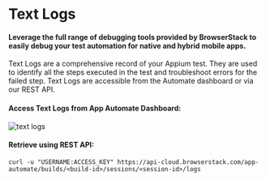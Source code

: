 # Text Logs

#### Leverage the full range of debugging tools provided by BrowserStack to easily debug your test automation for native and hybrid mobile apps.

Text Logs are a comprehensive record of your Appium test. They are used to identify all the steps executed in the test and troubleshoot errors for the failed step. Text Logs are accessible from the Automate dashboard or via our REST API.


#### Access Text Logs from App Automate Dashboard:


![text logs](https://d3but80xmlhqzj.cloudfront.net/production/images/static/docs/app-automate/test_logs@2x.png "text logs")




#### Retrieve using REST API:

```
curl -u "USERNAME:ACCESS_KEY" https://api-cloud.browserstack.com/app-automate/builds/<build-id>/sessions/<session-id>/logs
```
